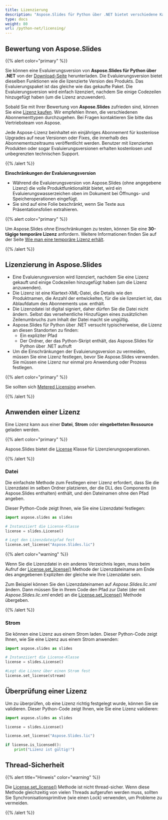 ```yaml
---
title: Lizenzierung
description: "Aspose.Slides für Python über .NET bietet verschiedene Kaufpläne an oder bietet eine kostenlose Testversion und eine 30-tägige temporäre Lizenz zur Bewertung mit Lizenzierungs- und Abonnementrichtlinien an."
type: docs
weight: 80
url: /python-net/licensing/
---
```


## **Bewertung von Aspose.Slides**

{{% alert color="primary" %}} 

Sie können eine Evaluierungsversion von **Aspose.Slides für Python über .NET** von der [Download-Seite](https://pypi.org/project/Aspose.Slides/) herunterladen. Die Evaluierungsversion bietet dieselben Funktionen wie die lizenzierte Version des Produkts. Das Evaluierungspaket ist das gleiche wie das gekaufte Paket. Die Evaluierungsversion wird einfach lizenziert, nachdem Sie einige Codezeilen hinzugefügt haben (um die Lizenz anzuwenden).

Sobald Sie mit Ihrer Bewertung von **Aspose.Slides** zufrieden sind, können Sie eine [Lizenz kaufen](https://purchase.aspose.com/buy). Wir empfehlen Ihnen, die verschiedenen Abonnementtypen durchzugehen. Bei Fragen kontaktieren Sie bitte das Vertriebsteam von Aspose.

Jede Aspose-Lizenz beinhaltet ein einjähriges Abonnement für kostenlose Upgrades auf neue Versionen oder Fixes, die innerhalb des Abonnementszeitraums veröffentlicht werden. Benutzer mit lizenzierten Produkten oder sogar Evaluierungsversionen erhalten kostenlosen und unbegrenzten technischen Support.

{{% /alert %}} 

**Einschränkungen der Evaluierungsversion**

* Während die Evaluierungsversion von Aspose.Slides (ohne angegebene Lizenz) die volle Produktfunktionalität bietet, wird ein Evaluierungswasserzeichen oben im Dokument bei Öffnungs- und Speicheroperationen eingefügt. 
* Sie sind auf eine Folie beschränkt, wenn Sie Texte aus Präsentationsfolien extrahieren.

{{% alert color="primary" %}} 

Um Aspose.Slides ohne Einschränkungen zu testen, können Sie eine **30-tägige temporäre Lizenz** anfordern. Weitere Informationen finden Sie auf der Seite [Wie man eine temporäre Lizenz erhält](https://purchase.aspose.com/temporary-license).

{{% /alert %}}

## **Lizenzierung in Aspose.Slides**

* Eine Evaluierungsversion wird lizenziert, nachdem Sie eine Lizenz gekauft und einige Codezeilen hinzugefügt haben (um die Lizenz anzuwenden).
* Die Lizenz ist eine Klartext-XML-Datei, die Details wie den Produktnamen, die Anzahl der entwickelten, für die sie lizenziert ist, das Ablaufdatum des Abonnements usw. enthält. 
* Die Lizenzdatei ist digital signiert, daher dürfen Sie die Datei nicht ändern. Selbst das versehentliche Hinzufügen eines zusätzlichen Zeilenumbruchs zum Inhalt der Datei macht sie ungültig.
* Aspose.Slides für Python über .NET versucht typischerweise, die Lizenz an diesen Standorten zu finden:
  * Ein expliziter Pfad
  * Der Ordner, der das Python-Skript enthält, das Aspose.Slides für Python über .NET aufruft
* Um die Einschränkungen der Evaluierungsversion zu vermeiden, müssen Sie eine Lizenz festlegen, bevor Sie Aspose.Slides verwenden. Sie müssen eine Lizenz nur einmal pro Anwendung oder Prozess festlegen.

{{% alert color="primary" %}} 

Sie sollten sich [Metered Licensing](/slides/python-net/metered-licensing/) ansehen.

{{% /alert %}} 


## **Anwenden einer Lizenz**

Eine Lizenz kann aus einer **Datei**, **Strom** oder **eingebetteten Ressource** geladen werden. 

{{% alert color="primary" %}}

Aspose.Slides bietet die [License](https://reference.aspose.com/slides/python-net/aspose.slides/license/) Klasse für Lizenzierungsoperationen.

{{% /alert %}} 

### **Datei**

Die einfachste Methode zum Festlegen einer Lizenz erfordert, dass Sie die Lizenzdatei im selben Ordner platzieren, der die DLL des Components (in Aspose.Slides enthalten) enthält, und den Dateinamen ohne den Pfad angeben.

Dieser Python-Code zeigt Ihnen, wie Sie eine Lizenzdatei festlegen:

``` python
import aspose.slides as slides

# Instanziiert die License-Klasse 
license = slides.License()

# Legt den Lizenzdateipfad fest
license.set_license("Aspose.Slides.lic")
```

{{% alert color="warning" %}} 

Wenn Sie die Lizenzdatei in ein anderes Verzeichnis legen, muss beim Aufruf der [License.set_license()](https://reference.aspose.com/slides/python-net/aspose.slides/license/) Methode der Lizenzdateiname am Ende des angegebenen Expliziten der gleiche wie Ihre Lizenzdatei sein.

Zum Beispiel können Sie den Lizenzdateinamen auf *Aspose.Slides.lic.xml* ändern. Dann müssen Sie in Ihrem Code den Pfad zur Datei (der mit *Aspose.Slides.lic.xml* endet) an die [License.set_license()](https://reference.aspose.com/slides/python-net/aspose.slides/license/) Methode übergeben.

{{% /alert %}}

### **Strom**

Sie können eine Lizenz aus einem Strom laden. Dieser Python-Code zeigt Ihnen, wie Sie eine Lizenz aus einem Strom anwenden:

``` python
import aspose.slides as slides

# Instanziiert die License-Klasse 
license = slides.License()

#Legt die Lizenz über einen Strom fest
license.set_license(stream)
```

## **Überprüfung einer Lizenz**

Um zu überprüfen, ob eine Lizenz richtig festgelegt wurde, können Sie sie validieren. Dieser Python-Code zeigt Ihnen, wie Sie eine Lizenz validieren:

```python
import aspose.slides as slides

license = slides.License()

license.set_license("Aspose.Slides.lic")

if license.is_licensed():
    print("Lizenz ist gültig!")
```

## **Thread-Sicherheit**

{{% alert title="Hinweis" color="warning" %}} 

Die [License.set_license()](https://reference.aspose.com/slides/python-net/aspose.slides/license/) Methode ist nicht thread-sicher. Wenn diese Methode gleichzeitig von vielen Threads aufgerufen werden muss, sollten Sie Synchronisationsprimitive (wie einen Lock) verwenden, um Probleme zu vermeiden. 

{{% /alert %}}